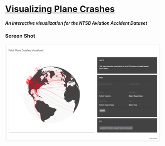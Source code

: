 # [Visualizing Plane Crashes](https://sschneaky.github.io/visualizing_plane_crashes/story.html)

##### An interactive visualization for the NTSB Aviation Accident Dataset

### **Screen Shot**

![screen_shot](screen_shot.png)